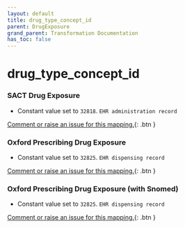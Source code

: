 ```yaml
---
layout: default
title: drug_type_concept_id
parent: DrugExposure
grand_parent: Transformation Documentation
has_toc: false
---
```

# drug_type_concept_id
### SACT Drug Exposure
* Constant value set to `32818`. `EHR administration record`

[Comment or raise an issue for this mapping.](https://github.com/answerdigital/oxford-omop-data-mapper/issues/new?title=OMOP%20DrugExposure%20table%20drug_type_concept_id%20field%20SACT%20Drug%20Exposure%20mapping){: .btn }
### Oxford Prescribing Drug Exposure
* Constant value set to `32825`. `EHR dispensing record`

[Comment or raise an issue for this mapping.](https://github.com/answerdigital/oxford-omop-data-mapper/issues/new?title=OMOP%20DrugExposure%20table%20drug_type_concept_id%20field%20Oxford%20Prescribing%20Drug%20Exposure%20mapping){: .btn }
### Oxford Prescribing Drug Exposure (with Snomed)
* Constant value set to `32825`. `EHR dispensing record`

[Comment or raise an issue for this mapping.](https://github.com/answerdigital/oxford-omop-data-mapper/issues/new?title=OMOP%20DrugExposure%20table%20drug_type_concept_id%20field%20Oxford%20Prescribing%20Drug%20Exposure%20(with%20Snomed)%20mapping){: .btn }
